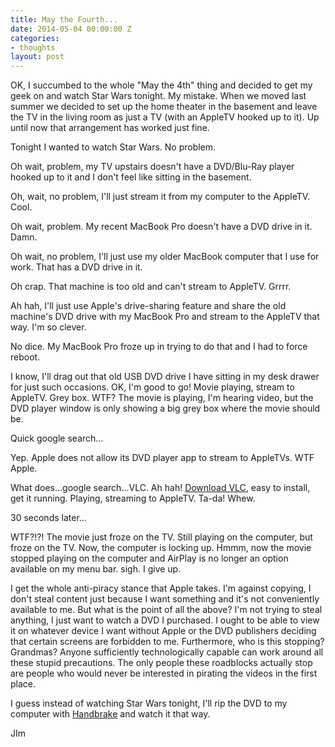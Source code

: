 ```yaml
---
title: May the Fourth...
date: 2014-05-04 00:00:00 Z
categories:
- thoughts
layout: post
---
```


OK, I succumbed to the whole "May the 4th" thing and decided to get my geek on and watch Star Wars tonight. My mistake. When we moved last summer we decided to set up the home theater in the basement and leave the TV in the living room as just a TV (with an AppleTV hooked up to it). Up until now that arrangement has worked just fine.

Tonight I wanted to watch Star Wars. No problem.

Oh wait, problem, my TV upstairs doesn't have a DVD/Blu-Ray player hooked up to it and I don't feel like sitting in the basement. 

Oh, wait, no problem, I'll just stream it from my computer to the AppleTV. Cool. 

Oh wait, problem. My recent MacBook Pro doesn't have a DVD drive in it. Damn. 

Oh wait, no problem, I'll just use my older MacBook computer that I use for work. That has a DVD drive in it. 

Oh crap. That machine is too old and can't stream to AppleTV. Grrrr. 

Ah hah, I'll just use Apple's drive-sharing feature and share the old machine's DVD drive with my MacBook Pro and stream to the AppleTV that way. I'm so clever. 

No dice. My MacBook Pro froze up in trying to do that and I had to force reboot. 

I know, I'll drag out that old USB DVD drive I have sitting in my desk drawer for just such occasions. OK, I'm good to go! Movie playing, stream to AppleTV. Grey box. WTF? The movie is playing, I'm hearing video, but the DVD player window is only showing a big grey box where the movie should be. 

Quick google search...

Yep. Apple does not allow its DVD player app to stream to AppleTVs. WTF Apple. 

What does...google search...VLC. Ah hah! <a href="http://www.videolan.org/vlc/index.html">Download VLC</a>, easy to install, get it running. Playing, streaming to AppleTV. Ta-da! Whew. 

30 seconds later...

WTF?!?! The movie just froze on the TV. Still playing on the computer, but froze on the TV. Now, the computer is locking up. Hmmm, now the movie stopped playing on the computer and AirPlay is no longer an option available on my menu bar. sigh. I give up. 

I get the whole anti-piracy stance that Apple takes. I'm against copying, I don't steal content just because I want something and it's not conveniently available to me. But what is the point of all the above? I'm not trying to steal anything, I just want to watch a DVD I purchased. I ought to be able to view it on whatever device I want without Apple or the DVD publishers deciding that certain screens are forbidden to me. Furthermore, who is this stopping? Grandmas? Anyone sufficiently technologically capable can work around all these stupid precautions. The only people these roadblocks actually stop are people who would never be interested in pirating the videos in the first place. 

I guess instead of watching Star Wars tonight, I'll rip the DVD to my computer with <a href="http://handbrake.fr">Handbrake</a> and watch it that way. 

JIm
